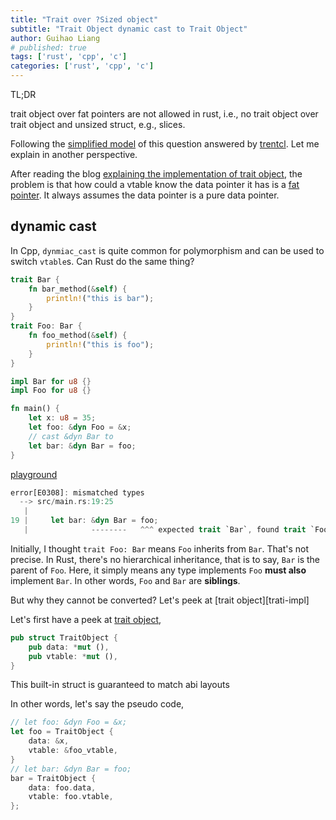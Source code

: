 ```yaml
---
title: "Trait over ?Sized object"
subtitle: "Trait Object dynamic cast to Trait Object"
author: Guihao Liang
# published: true
tags: ['rust', 'cpp', 'c']
categories: ['rust', 'cpp', 'c']
---
```


TL;DR

trait object over fat pointers are not allowed in rust, i.e., no trait object over trait object and unsized struct, e.g., slices.

Following the [simplified model][1] of this question answered by [trentcl][2]. Let me explain in another perspective.

After reading the blog [explaining the implementation of trait object][3], the problem is that how could a vtable know the data pointer it has is a [fat pointer][4]. It always assumes the data pointer is a pure data pointer.

## dynamic cast

In Cpp, `dynmiac_cast` is quite common for polymorphism and can be used to switch `vtable`s. Can Rust do the same thing?

```rust
trait Bar {
    fn bar_method(&self) {
        println!("this is bar");
    }
}
trait Foo: Bar {
    fn foo_method(&self) {
        println!("this is foo");
    }
}

impl Bar for u8 {}
impl Foo for u8 {}

fn main() {
    let x: u8 = 35;
    let foo: &dyn Foo = &x;
    // cast &dyn Bar to
    let bar: &dyn Bar = foo;
}
```

[playground][play-trait-cast]

```rust
error[E0308]: mismatched types
  --> src/main.rs:19:25
   |
19 |     let bar: &dyn Bar = foo;
   |              --------   ^^^ expected trait `Bar`, found trait `Foo
```

Initially, I thought `trait Foo: Bar` means `Foo` inherits from `Bar`. That's not precise. In Rust, there's no hierarchical inheritance, that is to say, `Bar` is the parent of `Foo`. Here, it simply means any type implements `Foo` __must also__ implement `Bar`. In other words, `Foo` and `Bar` are __siblings__.

But why they cannot be converted? Let's peek at [trait object][trati-impl]

Let's first have a peek at [trait object][5],

```rust
pub struct TraitObject {
    pub data: *mut (),
    pub vtable: *mut (),
}
```

This built-in struct is guaranteed to match abi layouts

In other words, let's say the pseudo code,

```rust
// let foo: &dyn Foo = &x;
let foo = TraitObject {
    data: &x,
    vtable: &foo_vtable,
}
// let bar: &dyn Bar = foo;
bar = TraitObject {
    data: foo.data,
    vtable: foo.vtable,
};
```


[play-trait-cast]: https://play.rust-lang.org/?version=stable&mode=debug&edition=2018&gist=52c669d40aeda9719e968181abbc2784
[trait-impl]: https://doc.rust-lang.org/nightly/std/raw/struct.TraitObject.html
[1]: https://stackoverflow.com/a/57432042/5335565
[2]: https://stackoverflow.com/users/3650362/trentcl
[3]: https://brson.github.io/rust-anthology/1/all-about-trait-objects.html
[4]: https://iandouglasscott.com/2018/05/28/exploring-rust-fat-pointers/
[5]: http://doc.rust-lang.org/nightly/std/raw/struct.TraitObject.html